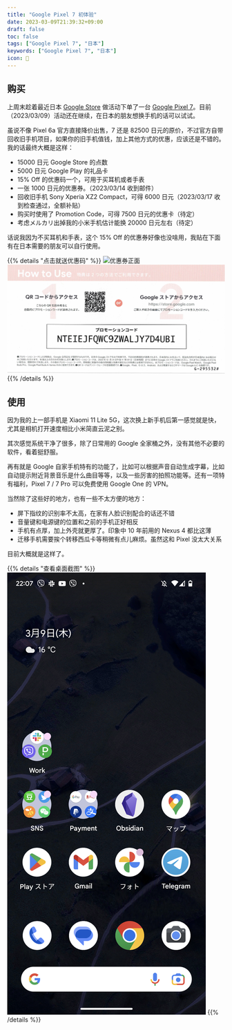 ```yaml
---
title: "Google Pixel 7 初体验"
date: 2023-03-09T21:39:32+09:00
draft: false
toc: false
tags: ["Google Pixel 7", "日本"]
keywords: ["Google Pixel 7", "日本"]
icon: 📱
---
```


## 购买

上周末趁着最近日本 [Google Store](https://store.google.com/?hl=ja) 做活动下单了一台 [Google Pixel 7](https://store.google.com/product/pixel_7?hl=ja)。目前（2023/03/09）活动还在继续，在日本的朋友想换手机的话可以试试。

<!--more-->

虽说不像 Pixel 6a 官方直接降价出售，7 还是 82500 日元的原价，不过官方自带回收旧手机项目，如果你的旧手机值钱，加上其他方式的优惠，应该还是不错的。我的话最终大概是这样：

- 15000 日元 Google Store 的点数
- 5000 日元 Google Play 的礼品卡
- 15% Off 的优惠码一个，可用于买耳机或者手表
- 一张 1000 日元的优惠券。（2023/03/14 收到邮件）
- 回收旧手机 Sony Xperia XZ2 Compact，可得 6000 日元（2023/03/17 收到检查通过，全额补贴）
- 购买时使用了 Promotion Code，可得 7500 日元的优惠卡（待定）
- 考虑メルカリ出掉我的小米手机估计能换 20000 日元左右（待定）

话说我因为不买耳机和手表，这个 15% Off 的优惠券好像也没啥用，我贴在下面有在日本需要的朋友可以自行使用。

{{% details "点击就送优惠码" %}}
![优惠券正面](Google_Store_Special_Offer_Front.png)
![优惠券背面](Google_Store_Special_Offer_Back.png)
{{% /details %}}

## 使用

因为我的上一部手机是 Xiaomi 11 Lite 5G，这次换上新手机后第一感觉就是快，尤其是相机打开速度相比小米简直云泥之别。

其次感觉系统干净了很多，除了日常用的 Google 全家桶之外，没有其他不必要的软件，看着挺舒服。

再有就是 Google 自家手机特有的功能了，比如可以根据声音自动生成字幕，比如自动提示附近背景音乐是什么曲目等等，以及一些厉害的拍照功能等。还有一项特有福利，Pixel 7 / 7 Pro 可以免费使用 Google One 的 VPN。

当然除了这些好的地方，也有一些不太方便的地方：

- 屏下指纹的识别率不太高，在家有人脸识别配合的话还不错
- 音量键和电源键的位置和之前的手机正好相反
- 手机有点厚，加上外壳就更厚了。印象中 10 年前用的 Nexus 4 都比这薄
- 迁移手机需要挨个转移西瓜卡等稍微有点儿麻烦。虽然这和 Pixel 没太大关系

目前大概就是这样了。

{{% details "查看桌面截图" %}}
![我的 Google Pixel 7 桌面](Google_Pixel_7_Desktop.png)
{{% /details %}}
